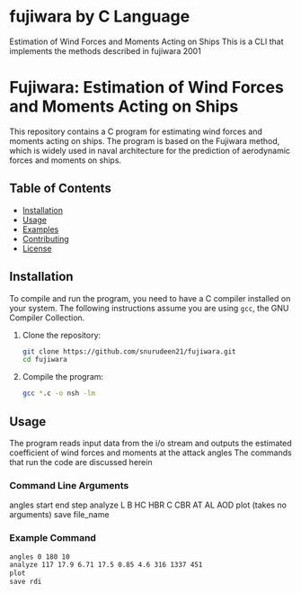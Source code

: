 # fujiwara by C Language
Estimation of Wind Forces and Moments Acting on Ships
This is a CLI that implements the methods described in fujiwara 2001

# Fujiwara: Estimation of Wind Forces and Moments Acting on Ships

This repository contains a C program for estimating wind forces and moments acting on ships. The program is based on the Fujiwara method, which is widely used in naval architecture for the prediction of aerodynamic forces and moments on ships.

## Table of Contents

- [Installation](#installation)
- [Usage](#usage)
- [Examples](#examples)
- [Contributing](#contributing)
- [License](#license)

## Installation

To compile and run the program, you need to have a C compiler installed on your system. The following instructions assume you are using `gcc`, the GNU Compiler Collection.

1. Clone the repository:

    ```sh
    git clone https://github.com/snurudeen21/fujiwara.git
    cd fujiwara
    ```

2. Compile the program:

    ```sh
   gcc *.c -o nsh -lm
    ```

## Usage

The program reads input data from the i/o stream  and outputs the estimated coefficient of wind forces and moments at the attack angles The commands that run the code are discussed herein

### Command Line Arguments
  angles start end step
  analyze L B HC HBR C CBR AT AL AOD
  plot  (takes no arguments)
  save file_name

### Example Command

```sh
angles 0 180 10
analyze 117 17.9 6.71 17.5 0.85 4.6 316 1337 451
plot
save rdi
